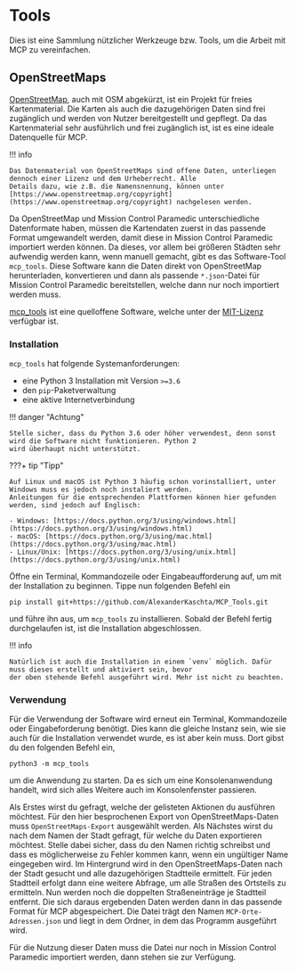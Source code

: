 # Tools

Dies ist eine Sammlung nützlicher Werkzeuge bzw. Tools, um die Arbeit mit MCP zu vereinfachen.

## OpenStreetMaps

[OpenStreetMap](https://www.openstreetmap.org/), auch mit OSM abgekürzt, ist ein Projekt für freies Kartenmaterial. Die Karten als auch die dazugehörigen
Daten sind frei zugänglich und werden von Nutzer bereitgestellt und gepflegt. Da das Kartenmaterial sehr ausführlich und
frei zugänglich ist, ist es eine ideale Datenquelle für MCP.

!!! info

    Das Datenmaterial von OpenStreetMaps sind offene Daten, unterliegen dennoch einer Lizenz und dem Urheberrecht. Alle
    Details dazu, wie z.B. die Namensnennung, können unter 
    [https://www.openstreetmap.org/copyright](https://www.openstreetmap.org/copyright) nachgelesen werden.

Da OpenStreetMap und Mission Control Paramedic unterschiedliche Datenformate haben, müssen die Kartendaten zuerst in das
passende Format umgewandelt werden, damit diese in Mission Control Paramedic importiert werden können. Da dieses, vor 
allem bei größeren Städten sehr aufwendig werden kann, wenn manuell gemacht, gibt es das Software-Tool `mcp_tools`. 
Diese Software kann die Daten direkt von OpenStreetMap herunterladen, konvertieren und dann als passende `*.json`-Datei
für Mission Control Paramedic bereitstellen, welche dann nur noch importiert werden muss.

[mcp_tools](https://github.com/AlexanderKaschta/MCP_Tools) ist eine quelloffene Software, welche unter der 
[MIT-Lizenz](https://github.com/AlexanderKaschta/MCP_Tools/blob/main/LICENSE) verfügbar ist.

### Installation

`mcp_tools` hat folgende Systemanforderungen:

- eine Python 3 Installation mit Version `>=3.6`
- den `pip`-Paketverwaltung
- eine aktive Internetverbindung

!!! danger "Achtung"

    Stelle sicher, dass du Python 3.6 oder höher verwendest, denn sonst wird die Software nicht funktionieren. Python 2
    wird überhaupt nicht unterstützt.


???+ tip "Tipp"
    
    Auf Linux und macOS ist Python 3 häufig schon vorinstalliert, unter Windows muss es jedoch noch instaliert werden.
    Anleitungen für die entsprechenden Plattformen können hier gefunden werden, sind jedoch auf Englisch:

    - Windows: [https://docs.python.org/3/using/windows.html](https://docs.python.org/3/using/windows.html)
    - macOS: [https://docs.python.org/3/using/mac.html](https://docs.python.org/3/using/mac.html)
    - Linux/Unix: [https://docs.python.org/3/using/unix.html](https://docs.python.org/3/using/unix.html)

Öffne ein Terminal, Kommandozeile oder Eingabeaufforderung auf, um mit der Installation zu beginnen.
Tippe nun folgenden Befehl ein

```shell
pip install git+https://github.com/AlexanderKaschta/MCP_Tools.git
```

und führe ihn aus, um `mcp_tools` zu installieren. Sobald der Befehl fertig durchgelaufen ist, ist die Installation 
abgeschlossen.

!!! info
    
    Natürlich ist auch die Installation in einem `venv` möglich. Dafür muss dieses erstellt und aktiviert sein, bevor
    der oben stehende Befehl ausgeführt wird. Mehr ist nicht zu beachten.

### Verwendung

Für die Verwendung der Software wird erneut ein Terminal, Kommandozeile oder Eingabeforderung benötigt. Dies kann die 
gleiche Instanz sein, wie sie auch für die Installation verwendet wurde, es ist aber kein muss. Dort gibst du den 
folgenden Befehl ein,

```shell
python3 -m mcp_tools
```

um die Anwendung zu starten. Da es sich um eine Konsolenanwendung handelt, wird sich alles Weitere auch im 
Konsolenfenster passieren.

Als Erstes wirst du gefragt, welche der gelisteten Aktionen du ausführen möchtest. Für den hier besprochenen Export von
OpenStreetMaps-Daten muss `OpenStreetMaps-Export` ausgewählt werden. Als Nächstes wirst du nach dem Namen der Stadt 
gefragt, für welche du Daten exportieren möchtest. Stelle dabei sicher, dass du den Namen richtig schreibst und dass es 
möglicherweise zu Fehler kommen kann, wenn ein ungültiger Name eingegeben wird. Im Hintergrund wird in den 
OpenStreetMaps-Daten nach der Stadt gesucht und alle dazugehörigen Stadtteile ermittelt. Für jeden Stadtteil erfolgt 
dann eine weitere Abfrage, um alle Straßen des Ortsteils zu ermitteln. Nun werden noch die doppelten Straßeneinträge je
Stadtteil entfernt. Die sich daraus ergebenden Daten werden dann in das passende Format für MCP abgespeichert. Die Datei
trägt den Namen `MCP-Orte-Adressen.json` und liegt in dem Ordner, in dem das Programm ausgeführt wird.

Für die Nutzung dieser Daten muss die Datei nur noch in Mission Control Paramedic importiert werden, dann stehen sie zur
Verfügung.